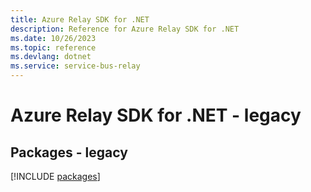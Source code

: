 ```yaml
---
title: Azure Relay SDK for .NET
description: Reference for Azure Relay SDK for .NET
ms.date: 10/26/2023
ms.topic: reference
ms.devlang: dotnet
ms.service: service-bus-relay
---
```

# Azure Relay SDK for .NET - legacy
## Packages - legacy
[!INCLUDE [packages](relay-index.md)]